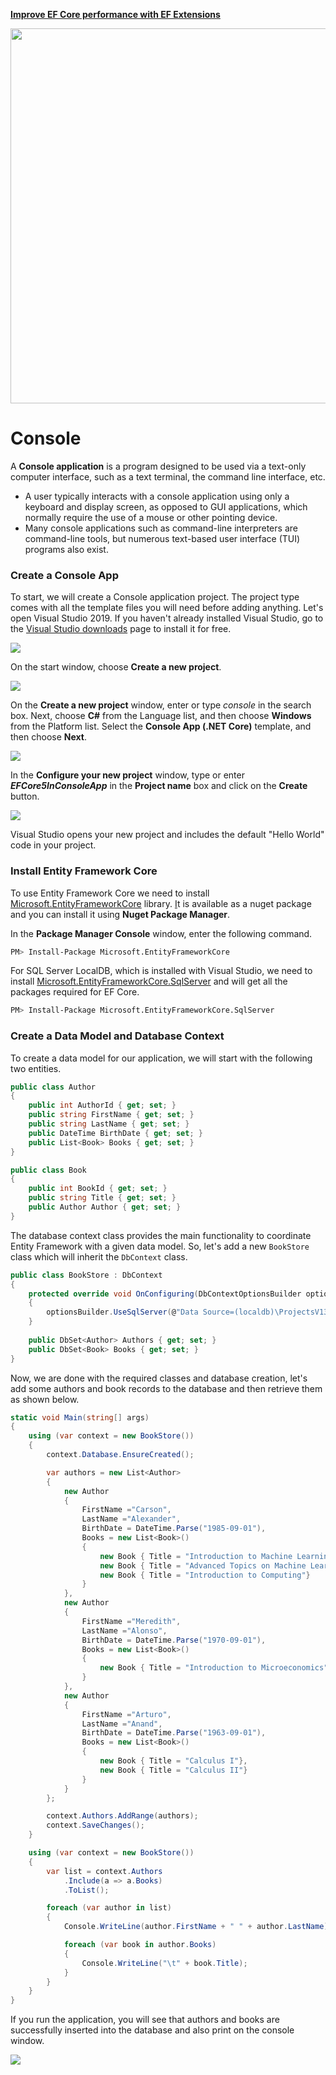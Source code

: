<a href="https://entityframework-extensions.net/">**Improve EF Core performance with EF Extensions**</a>

<a href="https://entityframework-extensions.net/">
<img src="https://zzzprojects.github.io/images/logo/entityframework-extensions-pub.jpg" width="600" />
</a>

# Console

A **Console application** is a program designed to be used via a text-only computer interface, such as a text terminal, the command line interface, etc.

* A user typically interacts with a console application using only a keyboard and display screen, as opposed to GUI applications, which normally require the use of a mouse or other pointing device.
* Many console applications such as command-line interpreters are command-line tools, but numerous text-based user interface \(TUI\) programs also exist.

### Create a Console App

To start, we will create a Console application project. The project type comes with all the template files you will need before adding anything. Let's open Visual Studio 2019. If you haven't already installed Visual Studio, go to the [Visual Studio downloads](https://visualstudio.microsoft.com/downloads) page to install it for free.

![](../.gitbook/assets/image%20%289%29.png)

On the start window, choose **Create a new project**.

![](../.gitbook/assets/image%20%2812%29.png)

On the **Create a new project** window, enter or type _console_ in the search box. Next, choose **C\#** from the Language list, and then choose **Windows** from the Platform list. Select the **Console App \(.NET Core\)** template, and then choose **Next**.

![](../.gitbook/assets/image%20%288%29.png)

In the **Configure your new project** window, type or enter _**EFCore5InConsoleApp**_ in the **Project name** box and click on the **Create** button. 

![](../.gitbook/assets/image%20%2810%29.png)

Visual Studio opens your new project and includes the default "Hello World" code in your project.

### Install Entity Framework Core

To use Entity Framework Core we need to install [Microsoft.EntityFrameworkCore](https://www.nuget.org/packages/Z.EntityFramework.Extensions.EFCore/) library. [I](https://www.nuget.org/packages/Z.EntityFramework.Extensions.EFCore/)t is available as a nuget package and you can install it using **Nuget Package Manager**.

In the **Package Manager Console** window, enter the following command.

```bash
PM> Install-Package Microsoft.EntityFrameworkCore
```

For SQL Server LocalDB, which is installed with Visual Studio, we need to install [Microsoft.EntityFrameworkCore.SqlServer](https://www.nuget.org/packages/Microsoft.EntityFrameworkCore.SqlServer) and will get all the packages required for EF Core.

```bash
PM> Install-Package Microsoft.EntityFrameworkCore.SqlServer
```

### Create a Data Model and Database Context

To create a data model for our application, we will start with the following two entities.

```csharp
public class Author
{
    public int AuthorId { get; set; }
    public string FirstName { get; set; }
    public string LastName { get; set; }
    public DateTime BirthDate { get; set; }
    public List<Book> Books { get; set; }
}

public class Book
{
    public int BookId { get; set; }
    public string Title { get; set; }
    public Author Author { get; set; }
}
```

The database context class provides the main functionality to coordinate Entity Framework with a given data model. So, let's add a new `BookStore` class which will inherit the `DbContext` class.

```csharp
public class BookStore : DbContext
{
    protected override void OnConfiguring(DbContextOptionsBuilder optionsBuilder)
    {
        optionsBuilder.UseSqlServer(@"Data Source=(localdb)\ProjectsV13;Initial Catalog=BookStoreDb;");
    }
        
    public DbSet<Author> Authors { get; set; }
    public DbSet<Book> Books { get; set; }
}
```

Now, we are done with the required classes and database creation, let's add some authors and book records to the database and then retrieve them as shown below.

```csharp
static void Main(string[] args)
{
    using (var context = new BookStore())
    {
        context.Database.EnsureCreated();

        var authors = new List<Author>
        {
            new Author
            {
                FirstName ="Carson",
                LastName ="Alexander",
                BirthDate = DateTime.Parse("1985-09-01"),
                Books = new List<Book>()
                {
                    new Book { Title = "Introduction to Machine Learning"},
                    new Book { Title = "Advanced Topics on Machine Learning"},
                    new Book { Title = "Introduction to Computing"}
                }
            },
            new Author
            {
                FirstName ="Meredith",
                LastName ="Alonso",
                BirthDate = DateTime.Parse("1970-09-01"),
                Books = new List<Book>()
                {
                    new Book { Title = "Introduction to Microeconomics"}
                }
            },
            new Author
            {
                FirstName ="Arturo",
                LastName ="Anand",
                BirthDate = DateTime.Parse("1963-09-01"),
                Books = new List<Book>()
                {
                    new Book { Title = "Calculus I"},
                    new Book { Title = "Calculus II"}
                }
            }
        };

        context.Authors.AddRange(authors);
        context.SaveChanges();
    }

    using (var context = new BookStore())
    {
        var list = context.Authors
            .Include(a => a.Books)
            .ToList();

        foreach (var author in list)
        {
            Console.WriteLine(author.FirstName + " " + author.LastName);

            foreach (var book in author.Books)
            {
                Console.WriteLine("\t" + book.Title);
            }
        }
    }
}

```

If you run the application, you will see that authors and books are successfully inserted into the database and also print on the console window.

![](../.gitbook/assets/image%20%2811%29.png)

